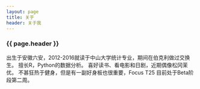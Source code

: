 ```yaml
---
layout: page 
title: 关于
header: 关于我
---
```

<h3>{{ page.header }}</h3>

出生于安徽六安，2012-2016就读于中山大学统计专业，期间在伯克利做过交换生。
擅长R，Python的数据分析。
喜好读书、看电影和日剧，近期偶像松冈茉优。
不甚狂热于健身，但是有一副好身板也很重要，Focus T25 目前处于Beta阶段第二周。